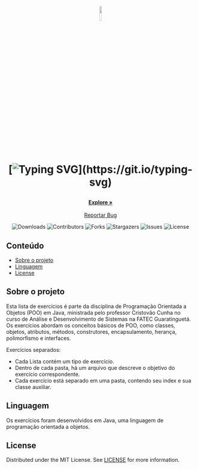 <br/>
<p align="center">
  <h1 align="center">
<img src="https://www.vectorlogo.zone/logos/java/java-icon.svg" width="10%" /> <br>

[![Typing SVG](https://readme-typing-svg.herokuapp.com?font=Fira+Code&weight=600&size=30&duration=2000&pause=2000&color=000000&center=true&vCenter=true&width=800&height=90&lines=Programa%C3%A7%C3%A3o+Orientada+a+Objetos.;Exercicios+realizados+durante+o+curso.)](https://git.io/typing-svg)

</h1>
  <p align="center">
    <a href="https://github.com/eumotta/Java-Fatec-Exercises"><strong>Explore »</strong></a>
    <br/>
    <br/>
    <a href="https://github.com/eumotta/Java-Fatec-Exercises/issues">Reportar Bug</a>
  </p>
</p>

<div align="center">

![Downloads](https://img.shields.io/github/downloads/eumotta/Java-Fatec-Exercises/total) ![Contributors](https://img.shields.io/github/contributors/eumotta/Java-Fatec-Exercises?color=dark-green) ![Forks](https://img.shields.io/github/forks/eumotta/Java-Fatec-Exercises?style=social) ![Stargazers](https://img.shields.io/github/stars/eumotta/Java-Fatec-Exercises?style=social) ![Issues](https://img.shields.io/github/issues/eumotta/Java-Fatec-Exercises) ![License](https://img.shields.io/github/license/eumotta/Java-Fatec-Exercises) 

</div>

## Conteúdo

* [Sobre o projeto](#sobre-o-projeto)
* [Linguagem](#linguagem)
* [License](#license)

## Sobre o projeto

Esta lista de exercícios é parte da disciplina de Programação Orientada a Objetos (POO) em Java, ministrada pelo professor Cristovão Cunha no curso de Análise e Desenvolvimento de Sistemas na FATEC Guaratinguetá. Os exercícios abordam os conceitos básicos de POO, como classes, objetos, atributos, métodos, construtores, encapsulamento, herança, polimorfismo e interfaces.

Exercícios separados:

* Cada Lista contém um tipo de exercício.
* Dentro de cada pasta, há um arquivo que descreve o objetivo do exercício correspondente.
* Cada exercício está separado em uma pasta, contendo seu index e sua classe auxiliar.

## Linguagem

Os exercícios foram desenvolvidos em Java, uma linguagem de programação orientada a objetos.


## License

Distributed under the MIT License. See [LICENSE](https://github.com/eumotta/Java-Fatec-Exercises/blob/main/LICENSE.md) for more information.

